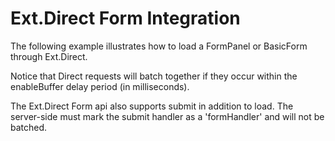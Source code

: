 # Ext.Direct Form Integration #

The following example illustrates how to load a FormPanel or BasicForm through Ext.Direct.

Notice that Direct requests will batch together if they occur within the enableBuffer delay period (in milliseconds).

The Ext.Direct Form api also supports submit in addition to load. The server-side must mark the submit handler as a 'formHandler' and will not be batched.
